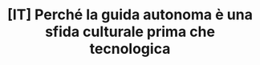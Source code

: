 ---
title: "[IT] Perché la guida autonoma è una sfida culturale prima che tecnologica"
type: article
publishdate: "2023-10-16"
description: "In questo articolo ho provato ad esplorare la complessità della guida autonoma da un punto di vista culturale. Abbiamo fatto passi da gigante in termini di tecnologia, ma cosa succede quando entriamo nel territorio dell'etica, della responsabilità e dell'inclusione sociale?"
topic: mobility
tags: ["mobilità","guida autonoma", "urbi", "telepass"]
link: "https://moveo.telepass.com/la-sfida-culturale-della-guida-autonoma/"
image: "/articles/guida-autonoma_urbi.webp"
---